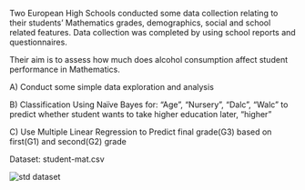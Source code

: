 Two European High Schools conducted some data collection relating to their students’
Mathematics grades, demographics, social and school related features. Data collection
was completed by using school reports and questionnaires.

Their aim is to assess how much does alcohol consumption affect student performance
in Mathematics.

A) Conduct some simple data exploration and analysis

B) Classification Using Naïve Bayes for: “Age”, “Nursery”, “Dalc”, “Walc”
to predict whether student wants to take higher education later, “higher”

C) Use Multiple Linear Regression to Predict final grade(G3) based on first(G1)
and second(G2) grade

Dataset: student-mat.csv

![std dataset](https://user-images.githubusercontent.com/70303801/187120126-f6e011ff-5472-4673-86a8-12a52db50b60.png)

